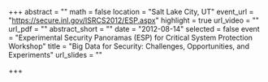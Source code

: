 +++
abstract = ""
math = false
location = "Salt Lake City, UT"
event_url = "https://secure.inl.gov/ISRCS2012/ESP.aspx"
highlight = true
url_video = ""
url_pdf = ""
abstract_short = ""
date = "2012-08-14"
selected = false
event = "Experimental Security Panoramas (ESP) for Critical System Protection Workshop"
title = "Big Data for Security: Challenges, Opportunities, and Experiments"
url_slides = ""

+++

